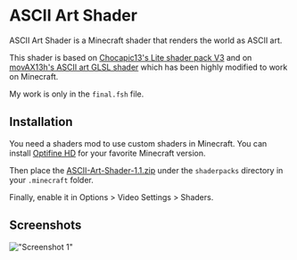 # ASCII Art Shader

ASCII Art Shader is a Minecraft shader that renders the world as ASCII art.

This shader is based on [Chocapic13's Lite shader pack V3](http://shadersmods.com/chocapic13s-shaders-mod/) and on [movAX13h's ASCII art GLSL shader](https://blog.thrill-project.com/ascii-art-shader/) which has been highly modified to work on Minecraft.

My work is only in the `final.fsh` file.


## Installation

You need a shaders mod to use custom shaders in Minecraft. You can install [Optifine HD](http://shadersmods.com/optifine-hd-mod/) for your favorite Minecraft version.

Then place the [ASCII-Art-Shader-1.1.zip](https://github.com/Cyxo/ASCII-Art-Shader/archive/1.1.zip) under the `shaderpacks` directory in your `.minecraft` folder.

Finally, enable it in Options > Video Settings > Shaders.

## Screenshots

!["Screenshot 1"](https://i.imgur.com/g8E31rp.png)
